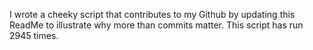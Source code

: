 I wrote a cheeky script that contributes to my Github by updating this ReadMe to illustrate why more than commits matter. This script has run 2945 times.